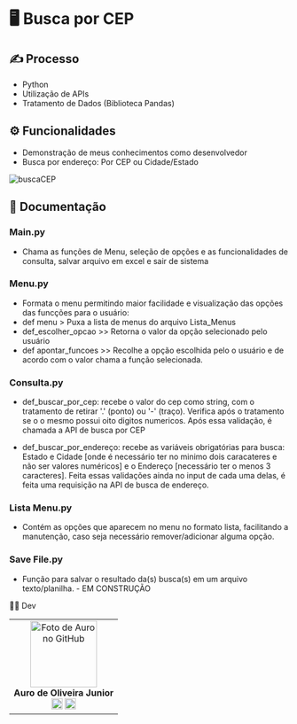 # 🖥️ Busca por CEP
  
## ✍️ Processo        
- Python    
- Utilização de APIs      
- Tratamento de Dados (Biblioteca Pandas)   

## ⚙ Funcionalidades      
- Demonstração de meus conhecimentos como desenvolvedor      
- Busca por endereço: Por CEP ou Cidade/Estado     
<!-- >Acesse a página on-line: <a href="https://portifolio-kelvin.vercel.app/" target=_blank> Portfólio Kelvin Charles Cruz </a>   
🖱️ A página <img src="src/design/portfolio.gif" alt="Imagem exibindo a versão desktop  do site">   -->

![buscaCEP](https://user-images.githubusercontent.com/111449638/232796153-7915e0b5-59db-4fb5-9b12-067c8cff1b50.gif)


## 📘	Documentação 
### Main.py  
- Chama as funções de Menu, seleção de opções e as funcionalidades de consulta, salvar arquivo em excel e sair de sistema

### Menu.py
- Formata o menu permitindo maior facilidade e visualização das opções das funcções para o usuário:
- def menu > Puxa a lista de menus do arquivo Lista_Menus
- def_escolher_opcao >> Retorna o valor da opção selecionado pelo usuário
- def apontar_funcoes >> Recolhe a opção escolhida pelo o usuário e de acordo com o valor chama a função selecionada.

### Consulta.py
- def_buscar_por_cep: recebe o valor do cep como string, com o tratamento de retirar '.' (ponto) ou '-' (traço). Verifica após o tratamento
se o o mesmo possui oito digitos numericos. Após essa validação, é chamada a API de busca por CEP

- def_buscar_por_endereço: recebe as variáveis obrigatórias para busca: Estado e Cidade [onde é necessário ter no minimo dois caracateres e não ser valores numéricos] e o Endereço [necessário ter o menos 3 caracteres]. Feita essas validações ainda no input de cada uma delas, é feita uma requisição na API de busca de endereço. 

### Lista Menu.py
- Contém as opções que aparecem no menu no formato lista, facilitando a manutenção, caso seja necessário remover/adicionar alguma opção.

### Save File.py
- Função para salvar o resultado da(s) busca(s) em um arquivo texto/planilha.  - EM CONSTRUÇÃO

👩‍💻 Dev

<table align="center">
    <tr>
     <td align="center">
            <div>
                <img src="https://media.licdn.com/dms/image/C4D03AQFEjNLUHwIF6Q/profile-displayphoto-shrink_200_200/0/1662747684527?e=1687392000&v=beta&t=F1N4uu2yCDZBgmtVEVv0uab1Vif3Xqir-Qi0-0xCwh0" width="120px;" alt="Foto de Auro no GitHub"/><br>
                <b> Auro de Oliveira Junior </b><br>
                <a href="https://www.linkedin.com/in/aurojr/" alt="Linkedin"><img src="https://img.shields.io/badge/LinkedIn-0077B5?style=for-the-badge&logo=linkedin&logoColor=white" height="20"></a>
                <a href="https://github.com/aurojr/" alt="GitHub"><img src="https://img.shields.io/badge/GitHub-100000?style=for-the-badge&logo=github&logoColor=white" height="20"></a>
            </div>
        </td> 
    </tr>
</table>

<!--

 






----------------------------------------------------------------------------------------------------------------------------------------------------------------


-----------------------------------------------------------------------------------------------------------------------------------------------------------------
Save File.py
Função para salvar o resultado da(s) busca(s) em um arquivo texto/planilha.  - EM CONSTRUÇÃO
-->

